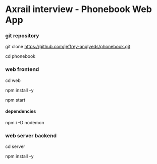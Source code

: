 # Axrail interview - Phonebook Web App

### git repository
git clone https://github.com/jeffrey-anglyeds/phonebook.git

cd phonebook

### web frontend
cd web

npm install -y

npm start

#### dependencies
npm i -D nodemon

### web server backend
cd server

npm install -y
